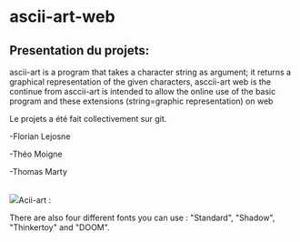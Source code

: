 # ascii-art-web

 ## Presentation du projets:
 ascii-art is a program that takes a character string as argument; it returns a graphical representation of the given characters, asccii-art web is the continue from asccii-art is intended to allow the online use of the basic program and these extensions (string=graphic representation) on web

Le projets a été fait collectivement sur git. 

-Florian Lejosne

-Théo Moigne

-Thomas Marty

<br>
<img src="./assets/css/img/Capture.PNG> <br>

## Acii-art :
There are also four different fonts you can use : "Standard", "Shadow", "Thinkertoy" and "DOOM".

